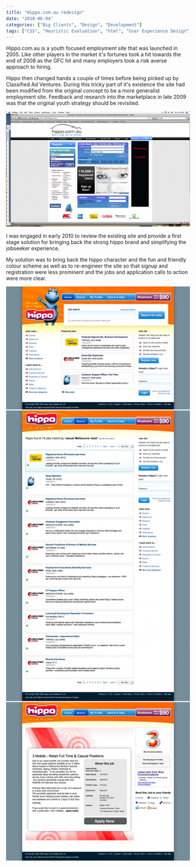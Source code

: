 ```yaml
---
title: "Hippo.com.au redesign"
date: "2010-06-04"
categories: ["Big Clients", "Design", "Development"]
tags: ["CSS", "Heuristic Evaluation", "html", "User Experience Design", "Visual Design", "Wireframes"]
---
```


Hippo.com.au is a youth focused employment site that was launched in 2005. Like other players in the market it's fortunes took a hit towards the end of 2008 as the GFC hit and many employers took a risk averse approach to hiring.

Hippo then changed hands a couple of times before being picked up by Classified Ad Ventures. During this tricky part of it's existence the site had been modified from the original concept to be a more generalist employment site. Feedback and research into the marketplace in late 2009 was that the original youth strategy should be revisited.

![](./hippo-home-before-600x375.png "hippo home - before") 

I was engaged in early 2010 to review the existing site and provide a first stage solution for bringing back the strong hippo brand and simplifying the jobseeker experience.

My solution was to bring back the hippo character and the fun and friendly colour scheme as well as to re-engineer the site so that signup and registration were less prominent and the jobs and application calls to action were more clear.

![](./hippo-home-after-600x400.jpg "hippo home - after") 
![](./hippo-search-after-600x945.jpg "hippo search - after") 
![](./hippo-jobdetail-after-600x516.jpg "hippo jobdetail - after") 

